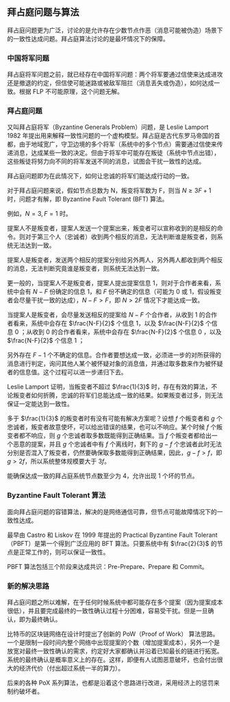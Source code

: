 ## 拜占庭问题与算法

拜占庭问题更为广泛，讨论的是允许存在少数节点作恶（消息可能被伪造）场景下的一致性达成问题。拜占庭算法讨论的是最坏情况下的保障。

### 中国将军问题

拜占庭将军问题之前，就已经存在中国将军问题：两个将军要通过信使来达成进攻还是撤退的约定，但信使可能迷路或被敌军阻拦（消息丢失或伪造），如何达成一致。根据 FLP 不可能原理，这个问题无解。

### 拜占庭问题

又叫拜占庭将军（Byzantine Generals Problem）问题，是 Leslie Lamport 1982 年提出用来解释一致性问题的一个虚构模型。拜占庭是古代东罗马帝国的首都，由于地域宽广，守卫边境的多个将军（系统中的多个节点）需要通过信使来传递消息，达成某些一致的决定。但由于将军中可能存在叛徒（系统中节点出错），这些叛徒将努力向不同的将军发送不同的消息，试图会干扰一致性的达成。

拜占庭问题即为在此情况下，如何让忠诚的将军们能达成行动的一致。

对于拜占庭问题来说，假如节点总数为 N，叛变将军数为 F，则当 $N \ge 3F+1$ 时，问题才有解，即 Byzantine Fault Tolerant (BFT) 算法。

例如，$N=3, F=1$ 时。

提案人不是叛变者，提案人发送一个提案出来，叛变者可以宣称收到的是相反的命令。则对于第三个人（忠诚者）收到两个相反的消息，无法判断谁是叛变者，则系统无法达到一致。

提案人是叛变者，发送两个相反的提案分别给另外两人，另外两人都收到两个相反的消息，无法判断究竟谁是叛变者，则系统无法达到一致。

更一般的，当提案人不是叛变者，提案人提出提案信息 $1$，则对于合作者来看，系统中会有 $N-F$ 份确定的信息 $1$，和 $F$ 份不确定的信息（可能为 $0$ 或 $1$，假设叛变者会尽量干扰一致的达成），$N-F > F$，即 $N > 2F$ 情况下才能达成一致。

当提案人是叛变者，会尽量发送相反的提案给 $N-F$ 个合作者，从收到 $1$ 的合作者看来，系统中会存在 $\frac{N-F}{2}$ 个信息 $1$，以及 $\frac{N-F}{2}$ 个信息  $0$ ；从收到 $0$ 的合作者看来，系统中会存在 $\frac{N-F}{2}$ 个信息 $0$ ，以及 $\frac{N-F}{2}$ 个信息 $1$ ；

另外存在 $F-1$  个不确定的信息。合作者要想达成一致，必须进一步的对所获得的消息进行判定，询问其他人某个被怀疑对象的消息值，并通过取多数来作为被怀疑者的信息值。这个过程可以进一步递归下去。

Leslie Lamport 证明，当叛变者不超过 $\frac{1}{3}$ 时，存在有效的算法，不论叛变者如何折腾，忠诚的将军们总能达成一致的结果。如果叛变者过多，则无法保证一定能达到一致性。

多于 $\frac{1}{3}$ 的叛变者时有没有可能有解决方案呢？设想 $f$ 个叛变者和 $g$ 个忠诚者，叛变者故意使坏，可以给出错误的结果，也可以不响应。某个时候 $f$ 个叛变者都不响应，则 $g$ 个忠诚者取多数既能得到正确结果。当 $f$ 个叛变者都给出一个恶意的提案，并且 $g$ 个忠诚者中有 $f$ 个离线时，剩下的 $g - f$ 个忠诚者此时无法分别是否混入了叛变者，仍然要确保取多数能得到正确结果，因此，$g - f > f$，即 $g > 2f$，所以系统整体规模要大于 $3f$。

能确保达成一致的拜占庭系统节点数至少为 4，允许出现 1 个坏的节点。

### Byzantine Fault Tolerant 算法

面向拜占庭问题的容错算法，解决的是网络通信可靠，但节点可能故障情况下的一致性达成。

最早由 Castro 和 Liskov 在 1999 年提出的 Practical Byzantine Fault Tolerant（PBFT）是第一个得到广泛应用的 BFT 算法。只要系统中有 $\frac{2}{3}$ 的节点是正常工作的，则可以保证一致性。

PBFT 算法包括三个阶段来达成共识：Pre-Prepare、Prepare 和 Commit。

### 新的解决思路

拜占庭问题之所以难解，在于任何时候系统中都可能存在多个提案（因为提案成本很低），并且要完成最终的一致性确认过程十分困难，容易受干扰。但是一旦确认，即为最终确认。

比特币的区块链网络在设计时提出了创新的 PoW（Proof of Work） 算法思路。一个是限制一段时间内整个网络中出现提案的个数（增加提案成本），另外一个是放宽对最终一致性确认的需求，约定好大家都确认并沿着已知最长的链进行拓宽。系统的最终确认是概率意义上的存在。这样，即便有人试图恶意破坏，也会付出很大的经济代价（付出超过系统一半的算力）。

后来的各种 PoX 系列算法，也都是沿着这个思路进行改进，采用经济上的惩罚来制约破坏者。

